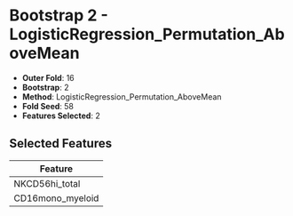 # Bootstrap 2 - LogisticRegression_Permutation_AboveMean

- **Outer Fold**: 16
- **Bootstrap**: 2
- **Method**: LogisticRegression_Permutation_AboveMean
- **Fold Seed**: 58
- **Features Selected**: 2

## Selected Features

| Feature |
|---------|
| NKCD56hi_total |
| CD16mono_myeloid |
